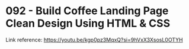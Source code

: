 # 092 - Build Coffee Landing Page Clean Design Using HTML & CSS

Link reference: https://youtu.be/kgp0pz3MqxQ?si=9hVxX3XsosL0OTYH
